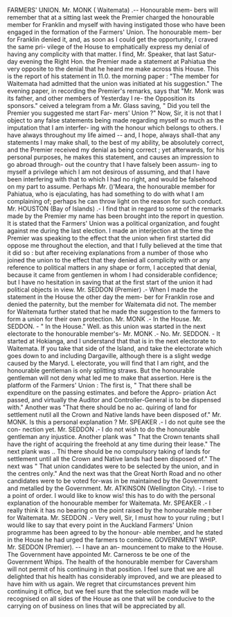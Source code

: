 FARMERS' UNION. Mr. MONK ( Waitemata) .-- Honourable mem- bers will remember that at a sitting last week the Premier charged the honourable member for Franklin and myself with having instigated those who have been engaged in the formation of the Farmers' Union. The honourable mem- ber for Franklin denied it, and, as soon as I could get the opportunity, I craved the same pri- vilege of the House to emphatically express my denial of having any complicity with that matter. I find, Mr. Speaker, that last Satur- day evening the Right Hon. the Premier made a statement at Pahiatua the very opposite to the denial that he heard me make across this House. This is the report of his statement in 11.0. the morning paper : "The member for Waitemata had admitted that the union was initiated at his suggestion." The evening paper, in recording the Premier's remarks, says that "Mr. Monk was its father, and other members of Yesterday I re- the Opposition its sponsors." ceived a telegram from a Mr. Glass saving, " Did you tell the Premier you suggested me start Far- mers' Union ?" Now, Sir, it is not that I object to any false statements being made regarding myself so much as the imputation that I am interfer- ing with the honour which belongs to others. I have always throughout my life aimed -- and, I hope, always shall-that any statements I may make shall, to the best of my ability, be absolutely correct, and the Premier received my denial as being correct ; yet afterwards, for his personal purposes, he makes this statement, and causes an impression to go abroad through- out the country that I have falsely been assum- ing to myself a privilege which I am not desirous of assuming, and that I have been interfering with that to which I had no right, and would be falsehood on my part to assume. Perhaps Mr. ()'Meara, the honourable member for Pahiatua, who is ejaculating, has had something to do with what I am complaining of; perhaps he can throw light on the reason for such conduct. Mr. HOUSTON (Bay of Islands) .- I find that in regard to some of the remarks made by the Premier my name has been brought into the report in question. It is stated that the Farmers' Union was a political organization, and fought against me during the last election. I made an interjection at the time the Premier was speaking to the effect that the union when first started did oppose me throughout the election, and that I fully believed at the time that it did so : but after receiving explanations from a number of those who joined the union to the effect that they denied all complicity with or any reference to political matters in any shape or form, I accepted that denial, because it came from gentlemen in whom I had considerable confidence; but I have no hesitation in saving that at the first start of the union it had political objects in view. Mr. SEDDON (Premier) .- When I made the statement in the House the other day the mem- ber for Franklin rose and denied the paternity, but the member for Waitemata did not. The member for Waitemata further stated that he made the suggestion to the farmers to form a union for their own protection. Mr. MONK .- In the House. Mr. SEDDON. - " In the House." Well. as this union was started in the next electorate to the honourable member's- Mr. MONK .- No. Mr. SEDDON. - It started at Hokianga, and I understand that that is in the next electorate to Waitemata. If you take that side of the Island, and take the electorate which goes down to and including Dargaville, although there is a slight wedge caused by the Maryd. L electorate, you will find that I am right, and the honourable gentleman is only splitting straws. But the honourable gentleman will not deny what led me to make that assertion. Here is the platform of the Farmers' Union : The first is, " That there shall be expenditure on the passing estimates. and before the Appro- priation Act passed, and virtually the Auditor and Controller-General is to be dispensed with." Another was "That there should be no ac. quiring of land for settlement nutil all the Crown and Native lands have been disposed of." Mr. MONK. Is this a personal explanation ? Mr. SPEAKER .- I do not quite see the con- nection yet. Mr. SEDDON .- I do not wish to do the honourable gentleman any injustice. Another plank was " That the Crown tenants shall have the right of acquiring the freehold at any time during their lease." The next plank was .. Thi there should be no compulsory taking of lands for settlement until all the Crown and Native lands had been disposed of." The next was " That union candidates were to be selected by the union, and in the centres only." And the next was that the Great North Road and no other candidates were to be voted for-was in be maintained by the Government and metalled by the Government. Mr. ATKINSON (Wellington City). - I rise to a point of order. I would like to know wis! this has to do with the personal explanation of the honourable member for Waitemata. Mr. SPEAKER .- I really think it has no bearing on the point raised by the honourable member for Waitemata. Mr. SEDDON .- Very well, Sir, I must how to your ruling ; but I would like to say that every point in the Auckland Farmers' Union programme has been agreed to by the honour- able member, and he stated in the House he had urged the farmers to combine. GOVERNMENT WHIP. Mr. SEDDON (Premier). -- I have an an- mouncement to make to the House. The Government have appointed Mr. Carneross te be one of the Government Whips. The health of the honourable member for Caversham will not permit of his continuing in that position. I feel sure that we are all delighted that his health has considerably improved, and we are pleased to have him with us again. We regret that circumstances prevent him continuing it office, but we feel sure that the selection made will be recognised on all sides of the House as one that will be conducive to the carrying on of business on lines that will be appreciated by all. 